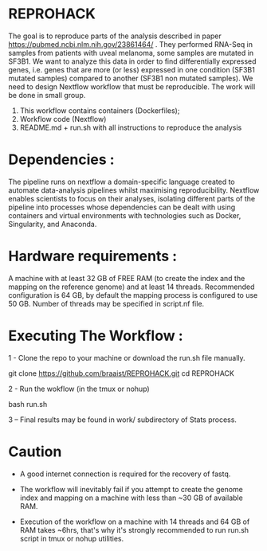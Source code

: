 # REPROHACK

The goal is to reproduce parts of the analysis described in paper https://pubmed.ncbi.nlm.nih.gov/23861464/ . They performed RNA-Seq in samples from patients with uveal melanoma, some samples are mutated in SF3B1. We want to analyze this data in order to find differentially expressed genes, i.e. genes that are more (or less) expressed in one condition (SF3B1 mutated samples) compared to another (SF3B1 non mutated samples). We need to design Nextflow workflow that must be reproducible. The work will be done in small group.
1. This workflow contains containers (Dockerfiles);
2. Workflow code (Nextflow)
3. README.md + run.sh with all instructions to reproduce the analysis

# Dependencies : 
The pipeline runs on nextflow a domain-specific language created to automate data-analysis pipelines whilst maximising reproducibility. Nextflow enables scientists to focus on their analyses, isolating different parts of the pipeline into processes whose dependencies can be dealt with using containers and virtual environments with technologies such as Docker, Singularity, and Anaconda.

# Hardware requirements :
A machine with at least 32 GB of FREE RAM (to create the index and the mapping on the reference genome) and at least 14 threads. Recommended configuration is 64 GB, by default the mapping process is configured to use 50 GB. Number of threads may be specified in script.nf file. 

# Executing The Workflow :
1 - Clone the repo to your machine or download the run.sh file manually.

git clone https://github.com/braaist/REPROHACK.git
cd REPROHACK 

2 - Run the wokflow (in the tmux or nohup)

bash run.sh

3 – Final results may be found in work/ subdirectory of Stats process.

# Caution 
- A good internet connection is required for the recovery of fastq.

- The workflow will inevitably fail if you attempt to create the genome index and mapping on a machine with less than ~30 GB of available RAM.

- Execution of the workflow on a machine with 14 threads and 64 GB of RAM takes ~6hrs, that's why it's strongly recommended to run run.sh script in tmux or nohup utilities. 


